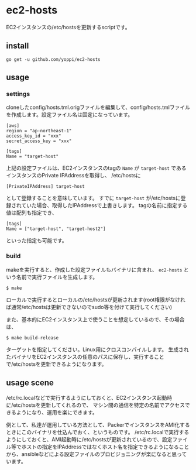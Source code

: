 # ec2-hosts

EC2インスタンスの/etc/hostsを更新するscriptです。

## install

```
go get -u github.com/yoppi/ec2-hosts
```

## usage

### settings

cloneしたconfig/hosts.tml.origファイルを編集して、config/hosts.tmlファイルを作成します。設定ファイル名は固定になっています。

```
[aws]
region = "ap-northeast-1"
access_key_id = "xxx"
secret_access_key = "xxx"

[tags]
Name = "target-host"
```

上記の設定ファイルは、EC2インスタンスのtagの `Name` が `target-host` であるインスタンスのPrivate IPAddressを取得し、
/etc/hostsに

```
[PrivateIPAddress] target-host
```

として登録することを意味しています。
すでに `target-host` が/etc/hostsに登録されていた場合、取得したIPAddressで上書きします。
tagの名前に指定する値は配列も指定でき、

```
[tags]
Name = ["target-host", "target-host2"]
```

といった指定も可能です。

### build

makeを実行すると、作成した設定ファイルもバイナリに含まれ、 `ec2-hosts` という名前で実行ファイルを生成します。

```
$ make
```

ローカルで実行するとローカルの/etc/hostsが更新されます(root権限がなければ通常/etc/hostsは更新できないのでsudo等を付けて実行してください)

また、基本的にEC2インスタンス上で使うことを想定しているので、その場合は、

```
$ make build-release
```

ターゲットを指定してください。Linux用にクロスコンパイルします。
生成されたバイナリをEC2インスタンスの任意のパスに保存し、実行することで/etc/hostsを更新できるようになります。

## usage scene

/etc/rc.localなどで実行するようにしておくと、EC2インスタンス起動時に/etc/hostsを更新してくれるので、
マシン間の通信を特定の名前でアクセスできるようになり、運用を楽にできます。

例として、私達が運用している方法として、PackerでインスタンスをAMI化するときにこのバイナリを仕込んでおく、というものです。
/etc/rc.localで実行するようにしておくと、AMI起動時に/etc/hostsが更新されているので、設定ファイル等でホストの指定をIPAddressではなくホスト名を指定できるようになることから、ansibleなどによる設定ファイルのプロビジョニングが楽になると思っています。
